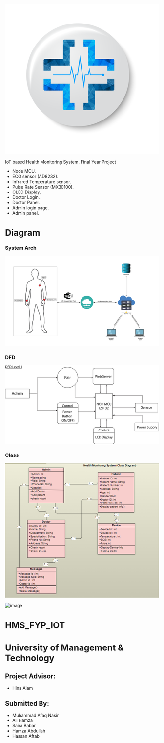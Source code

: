 <img align="center"> ![image](https://github.com/AfaqNasir/HMS_FYP_IOT/blob/main/pic/logo.png) </img>

IoT based Health Monitoring System. Final Year Project

+ Node MCU.
+ ECG sensor (AD8232).
+ Infrared Temperature sensor.
+ Pulse Rate Sensor (MX30100).
+ OLED Display.
+ Doctor Login.
+ Doctor Panel.
+ Admin login page.
+ Admin panel.


# Diagram

### System Arch
 
![image](https://github.com/AfaqNasir/HMS_FYP_IOT/blob/main/pic/system%20archi.png)
 
### DFD

![image](https://github.com/AfaqNasir/HMS_FYP_IOT/blob/main/pic/DFD%20level%201%20m.png)

### Class

![image](https://github.com/AfaqNasir/HMS_FYP_IOT/blob/main/pic/Class%20Diagram.png)


 ![image](https://seeklogo.com/images/U/university-of-management-and-technology-logo-41C13AC2B5-seeklogo.com.png) 
# HMS_FYP_IOT
# University of Management & Technology

## Project Advisor:
+ Hina Alam

## Submitted By:

+ Muhammad Afaq Nasir
+ Ali Hamza
+ Saira Babar 
+ Hamza Abdullah 
+ Hassan Aftab 
